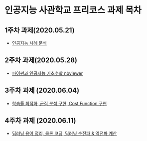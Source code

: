 # 인공지능 사관학교 프리코스 과제 목차

## 1주차 과제(2020.05.21)
- [인공지능 사례 분석](https://github.com/J-woooo/AI_Academy/blob/master/1%EC%A3%BC%EC%B0%A8.ipynb)

## 2주차 과제(2020.05.28)
- [파이썬과 인공지능 기초수학 nbviewer ](https://nbviewer.jupyter.org/github/J-woooo/AI_Academy/blob/master/2%E1%84%8C%E1%85%AE%E1%84%8E%E1%85%A1%E1%84%80%E1%85%AA%E1%84%8C%E1%85%A6.ipynb)

## 3주차 과제 (2020.06.04)
- [학습률 최적화, 군집 분석 구현, Cost Function 구현](https://github.com/J-woooo/AI_Academy/blob/master/3%EC%A3%BC%EC%B0%A8%EA%B3%BC%EC%A0%9C.ipynb)

## 4주차 과제 (2020.06.11)
- [딥러닝 용어 정리, 클론 코딩, 딥러닝 순전파 & 역전파 계산](https://github.com/J-woooo/AI_Academy/blob/master/3%EC%A3%BC%EC%B0%A8%EA%B3%BC%EC%A0%9C.ipynb)
